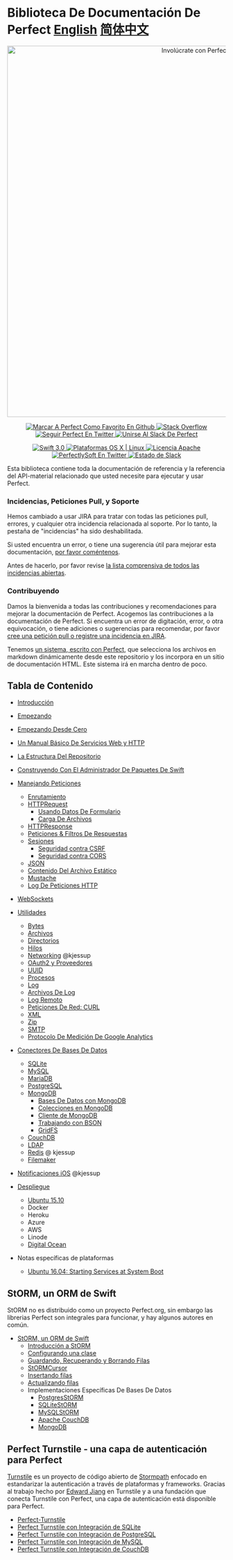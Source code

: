 # Biblioteca De Documentación De Perfect [English](https://github.com/PerfectlySoft/PerfectDocs) [简体中文](README.zh_CN.md)

<p align="center">
    <a href="http://perfect.org/get-involved.html" target="_blank">
        <img src="http://perfect.org/assets/github/perfect_github_2_0_0.jpg" alt="Involúcrate con Perfect!" width="854" />
    </a>
</p>

<p align="center">
    <a href="https://github.com/PerfectlySoft/Perfect" target="_blank">
        <img src="http://www.perfect.org/github/Perfect_GH_button_1_Star.jpg" alt="Marcar A Perfect Como Favorito En Github" />
    </a>  
    <a href="http://stackoverflow.com/questions/tagged/perfect" target="_blank">
        <img src="http://www.perfect.org/github/perfect_gh_button_2_SO.jpg" alt="Stack Overflow" />
    </a>  
    <a href="https://twitter.com/perfectlysoft" target="_blank">
        <img src="http://www.perfect.org/github/Perfect_GH_button_3_twit.jpg" alt="Seguir Perfect En Twitter" />
    </a>  
    <a href="http://perfect.ly" target="_blank">
        <img src="http://www.perfect.org/github/Perfect_GH_button_4_slack.jpg" alt="Unirse Al Slack De Perfect" />
    </a>
</p>

<p align="center">
    <a href="https://developer.apple.com/swift/" target="_blank">
        <img src="https://img.shields.io/badge/Swift-3.0-orange.svg?style=flat" alt="Swift 3.0">
    </a>
    <a href="https://developer.apple.com/swift/" target="_blank">
        <img src="https://img.shields.io/badge/Platforms-OS%20X%20%7C%20Linux%20-lightgray.svg?style=flat" alt="Plataformas OS X | Linux">
    </a>
    <a href="http://perfect.org/licensing.html" target="_blank">
        <img src="https://img.shields.io/badge/License-Apache-lightgrey.svg?style=flat" alt="Licencia Apache">
    </a>
    <a href="http://twitter.com/PerfectlySoft" target="_blank">
        <img src="https://img.shields.io/badge/Twitter-@PerfectlySoft-blue.svg?style=flat" alt="PerfectlySoft En Twitter">
    </a>
    <a href="http://perfect.ly" target="_blank">
        <img src="http://perfect.ly/badge.svg" alt="Estado de Slack">
    </a>
</p>

Esta biblioteca contiene toda la documentación de referencia y la referencia del API-material relacionado que usted necesite para ejecutar y usar Perfect.

### Incidencias, Peticiones Pull, y Soporte

Hemos cambiado a usar JIRA para tratar con todas las peticiones pull, errores, y cualquier otra incidencia relacionada al soporte. Por lo tanto, la pestaña de "incidencias" ha sido deshabilitada.

Si usted encuentra un error, o tiene una sugerencia útil para mejorar esta documentación, [por favor coméntenos](http://jira.perfect.org:8080/servicedesk/customer/portal/1).

Antes de hacerlo, por favor revise [la lista comprensiva de todos las incidencias abiertas](http://jira.perfect.org:8080/projects/ISS/issues).

### Contribuyendo

Damos la bienvenida a todas las contribuciones y recomendaciones para mejorar la documentación de Perfect. Acogemos las contribuciones a la documentación de Perfect. Si encuentra un error de digitación, error, o otra equivocación, o tiene adiciones o sugerencias para recomendar, por favor [cree una petición pull o registre una incidencia en JIRA](http://jira.perfect.org:8080/servicedesk/customer/portal/1/user/login?destination=portal%2F1).

Tenemos [un sistema, escrito con Perfect](https://github.com/PerfectlySoft/PerfectDocGenerator), que selecciona los archivos en markdown dinámicamente desde este repositorio y los incorpora en un sitio de documentación HTML. Este sistema irá en marcha dentro de poco.

## Tabla de Contenido

* [Introducción](https://github.com/PerfectlySoft/PerfectDocs/blob/master/guide.es_CO/introduction.md)
* [Empezando](https://github.com/PerfectlySoft/PerfectDocs/blob/master/guide.es_CO/gettingStarted.md)
* [Empezando Desde Cero](https://github.com/PerfectlySoft/PerfectDocs/blob/master/guide.es_CO/gettingStartedFromScratch.md)
* [Un Manual Básico De Servicios Web y HTTP](https://github.com/PerfectlySoft/PerfectDocs/blob/master/guide.es_CO/WebServicesPrimer.md)
* [La Estructura Del Repositorio](https://github.com/PerfectlySoft/PerfectDocs/blob/master/guide.es_CO/repositoryLayout.md)
* [Construyendo Con El Administrador De Paquetes De Swift](https://github.com/PerfectlySoft/PerfectDocs/blob/master/guide.es_CO/buildingWithSPM.md)
* [Manejando Peticiones](https://github.com/PerfectlySoft/PerfectDocs/blob/master/guide.es_CO/handlingRequests.md)
	* [Enrutamiento](https://github.com/PerfectlySoft/PerfectDocs/blob/master/guide.es_CO/routing.md)
	* [HTTPRequest](https://github.com/PerfectlySoft/PerfectDocs/blob/master/guide.es_CO/HTTPRequest.md)
	 	* [Usando Datos De Formulario](https://github.com/PerfectlySoft/PerfectDocs/blob/master/guide.es_CO/formData.md)
		* [Carga De Archivos](https://github.com/PerfectlySoft/PerfectDocs/blob/master/guide.es_CO/fileUploads.md)
	* [HTTPResponse](https://github.com/PerfectlySoft/PerfectDocs/blob/master/guide.es_CO/HTTPResponse.md)
	* [Peticiones &amp; Filtros De Respuestas](https://github.com/PerfectlySoft/PerfectDocs/blob/master/guide.es_CO/filters.md)
	* [Sesiones](https://github.com/PerfectlySoft/PerfectDocs/blob/master/guide.es_CO/sessions.md)
		* [Seguridad contra CSRF](https://github.com/PerfectlySoft/PerfectDocs/blob/master/guide.es_CO/csrf.md)
		* [Seguridad contra CORS](https://github.com/PerfectlySoft/PerfectDocs/blob/master/guide.es_CO/cors.md)
	* [JSON](https://github.com/PerfectlySoft/PerfectDocs/blob/master/guide.es_CO/JSON.md)
	* [Contenido Del Archivo Estático](https://github.com/PerfectlySoft/PerfectDocs/blob/master/guide.es_CO/staticFileContent.md)
	* [Mustache](https://github.com/PerfectlySoft/PerfectDocs/blob/master/guide.es_CO/mustache.md)
	* [Log De Peticiones HTTP](https://github.com/PerfectlySoft/PerfectDocs/blob/master/guide.es_CO/HTTPRequestLogging.md)
* [WebSockets](https://github.com/PerfectlySoft/PerfectDocs/blob/master/guide.es_CO/webSockets.md)
* [Utilidades](https://github.com/PerfectlySoft/PerfectDocs/blob/master/guide.es_CO/utilities.md)
	* [Bytes](https://github.com/PerfectlySoft/PerfectDocs/blob/master/guide.es_CO/bytes.md)
	* [Archivos](https://github.com/PerfectlySoft/PerfectDocs/blob/master/guide.es_CO/file.md)
	* [Directorios](https://github.com/PerfectlySoft/PerfectDocs/blob/master/guide.es_CO/dir.md)
	* [Hilos](https://github.com/PerfectlySoft/PerfectDocs/blob/master/guide.es_CO/thread.md)
	* [Networking](https://github.com/PerfectlySoft/PerfectDocs/blob/master/guide.es_CO/net.md) @kjessup
	* [OAuth2 y Proveedores](https://github.com/PerfectlySoft/PerfectDocs/blob/master/guide.es_CO/OAuth2.md)
	* [UUID](https://github.com/PerfectlySoft/PerfectDocs/blob/master/guide.es_CO/UUID.md)
	* [Procesos](https://github.com/PerfectlySoft/PerfectDocs/blob/master/guide.es_CO/sysProcess.md)
	* [Log](https://github.com/PerfectlySoft/PerfectDocs/blob/master/guide.es_CO/log.md)
	* [Archivos De Log](https://github.com/PerfectlySoft/PerfectDocs/blob/master/guide.es_CO/logFiles.md)
	* [Log Remoto](https://github.com/PerfectlySoft/PerfectDocs/blob/master/guide.es_CO/logRemote.md)
	* [Peticiones De Red: CURL](https://github.com/PerfectlySoft/PerfectDocs/blob/master/guide.es_CO/cURL.md)
	* [XML](https://github.com/PerfectlySoft/PerfectDocs/blob/master/guide.es_CO/xml.md)
	* [Zip](https://github.com/PerfectlySoft/PerfectDocs/blob/master/guide.es_CO/zip.md)
	* [SMTP](https://github.com/PerfectlySoft/PerfectDocs/blob/master/guide.es_CO/SMTP.md)
	* [Protocolo De Medición De Google Analytics](https://github.com/PerfectlySoft/PerfectDocs/blob/master/guide.es_CO/GoogleAnalytics.md)

	
* [Conectores De Bases De Datos](https://github.com/PerfectlySoft/PerfectDocs/blob/master/guide.es_CO/databaseConnectors.md)
	* [SQLite](https://github.com/PerfectlySoft/PerfectDocs/blob/master/guide.es_CO/SQLite.md)
	* [MySQL](https://github.com/PerfectlySoft/PerfectDocs/blob/master/guide.es_CO/MySQL.md)
	* [MariaDB](https://github.com/PerfectlySoft/PerfectDocs/blob/master/guide.es_CO/MariaDB.md)
	* [PostgreSQL](https://github.com/PerfectlySoft/PerfectDocs/blob/master/guide.es_CO/PostgreSQL.md)
	* [MongoDB](https://github.com/PerfectlySoft/PerfectDocs/blob/master/guide.es_CO/MongoDB.md)
		* [Bases De Datos con MongoDB](https://github.com/PerfectlySoft/PerfectDocs/blob/master/guide.es_CO/MongoDB-Database.md)
		* [Colecciones en MongoDB](https://github.com/PerfectlySoft/PerfectDocs/blob/master/guide.es_CO/MongoDB-Collections.md)
		* [Cliente de MongoDB](https://github.com/PerfectlySoft/PerfectDocs/blob/master/guide.es_CO/MongoDB-Client.md)
		* [Trabajando con BSON](https://github.com/PerfectlySoft/PerfectDocs/blob/master/guide.es_CO/MongoDB-BSON.md)
		* [GridFS](https://github.com/PerfectlySoft/PerfectDocs/blob/master/guide.es_CO/MongoDB-GridFS.md)
	* [CouchDB](https://github.com/PerfectlySoft/PerfectDocs/blob/master/guide.es_CO/CouchDB.md)
	* [LDAP](https://github.com/PerfectlySoft/PerfectDocs/blob/master/guide.es_CO/LDAP.md)
	* [Redis](https://github.com/PerfectlySoft/PerfectDocs/blob/master/guide.es_CO/Redis.md) @ kjessup
	* [Filemaker](https://github.com/PerfectlySoft/PerfectDocs/blob/master/guide.es_CO/filemaker.md)
* [Notificaciones iOS](https://github.com/PerfectlySoft/PerfectDocs/blob/master/guide.es_CO/iOSNotifications.md) @kjessup
* [Despliegue](https://github.com/PerfectlySoft/PerfectDocs/blob/master/guide.es_CO/deployment.md)
	* [Ubuntu 15.10](https://github.com/PerfectlySoft/PerfectDocs/blob/master/guide.es_CO/deployment-Ubuntu1510.md)
	* Docker
	* Heroku
	* Azure
	* AWS
	* Linode
	* [Digital Ocean](https://github.com/PerfectlySoft/PerfectDocs/blob/master/guide.es_CO/deployment-DigitalOcean.md)
* Notas específicas de plataformas
	* [Ubuntu 16.04: Starting Services at System Boot](https://github.com/PerfectlySoft/PerfectDocs/blob/master/guide.es_CO/starting-services.md)

## StORM, un ORM de Swift

StORM no es distribuido como un proyecto Perfect.org, sin embargo las librerias Perfect son integrales para funcionar, y hay algunos autores en común.
	
* [StORM, un ORM de Swift](https://github.com/PerfectlySoft/PerfectDocs/blob/master/guide.es_CO/StORM.md)
	* [Introducción a StORM](https://github.com/PerfectlySoft/PerfectDocs/blob/master/guide.es_CO/StORM.md)
	* [Configurando una clase](https://github.com/PerfectlySoft/PerfectDocs/blob/master/guide.es_CO/StORM-Setting-up-a-class.md)
	* [Guardando, Recuperando y Borrando Filas](https://github.com/PerfectlySoft/PerfectDocs/blob/master/guide.es_CO/StORM-Saving-Retrieving-and-Deleting-Rows.md)
	* [StORMCursor](https://github.com/PerfectlySoft/PerfectDocs/blob/master/guide.es_CO/StORM-Cursor.md)
	* [Insertando filas](https://github.com/PerfectlySoft/PerfectDocs/blob/master/guide.es_CO/StORM-Insert.md)
	* [Actualizando filas](https://github.com/PerfectlySoft/PerfectDocs/blob/master/guide.es_CO/StORM-Update.md)
	* Implementaciones Específicas De Bases De Datos
		* [PostgresStORM](https://github.com/PerfectlySoft/PerfectDocs/blob/master/guide.es_CO/StORM-PostgreSQL.md)
		* [SQLiteStORM](https://github.com/PerfectlySoft/PerfectDocs/blob/master/guide.es_CO/StORM-SQLite.md)
		* [MySQLStORM](https://github.com/PerfectlySoft/PerfectDocs/blob/master/guide.es_CO/StORM-MySQL.md)
		* [Apache CouchDB](https://github.com/PerfectlySoft/PerfectDocs/blob/master/guide.es_CO/StORM-CouchDB.md)
		* [MongoDB](https://github.com/PerfectlySoft/PerfectDocs/blob/master/guide.es_CO/StORM-MongoDB.md)

## Perfect Turnstile - una capa de autenticación para Perfect

[Turnstile](https://github.com/stormpath/Turnstile) es un proyecto de código abierto de [Stormpath](https://github.com/stormpath) enfocado en estandarizar la autenticación a través de plataformas y frameworks. Gracias al trabajo hecho por [Edward Jiang](https://github.com/edjiang) en Turnstile y a una fundación que conecta Turnstile con Perfect, una capa de autenticación está disponible para Perfect.

* [Perfect-Turnstile](https://github.com/PerfectlySoft/PerfectDocs/blob/master/guide.es_CO/Turnstile.md)
* [Perfect Turnstile con Integración de SQLite](https://github.com/PerfectlySoft/PerfectDocs/blob/master/guide.es_CO/Turnstile.md)
* [Perfect Turnstile con Integración de PostgreSQL](https://github.com/PerfectlySoft/PerfectDocs/blob/master/guide.es_CO/Turnstile.md)
* [Perfect Turnstile con Integración de MySQL](https://github.com/PerfectlySoft/PerfectDocs/blob/master/guide.es_CO/Turnstile.md)
* [Perfect Turnstile con Integración de CouchDB](https://github.com/PerfectlySoft/PerfectDocs/blob/master/guide.es_CO/Turnstile.md)
